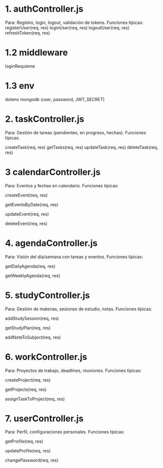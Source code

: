 # 1. authController.js
Para: Registro, login, logout, validación de tokens.
Funciones típicas:
registerUser(req, res)
loginUser(req, res)
logoutUser(req, res)
refreshToken(req, res)

# 1.2 middleware
loginRequieme
# 1.3 env
dotenv
mongodb (user, password, JWT_SECRET)

# 2. taskController.js
Para: Gestión de tareas (pendientes, en progreso, hechas).
Funciones típicas:

createTask(req, res)
getTasks(req, res)
updateTask(req, res)
deleteTask(req, res)

# 3 calendarController.js
Para: Eventos y fechas en calendario.
Funciones típicas:

createEvent(req, res)

getEventsByDate(req, res)

updateEvent(req, res)

deleteEvent(req, res)

# 4. agendaController.js
Para: Visión del día/semana con tareas y eventos.
Funciones típicas:

getDailyAgenda(req, res)

getWeeklyAgenda(req, res)

# 5. studyController.js
Para: Gestión de materias, sesiones de estudio, notas.
Funciones típicas:

addStudySession(req, res)

getStudyPlan(req, res)

addNoteToSubject(req, res)

# 6. workController.js
Para: Proyectos de trabajo, deadlines, reuniones.
Funciones típicas:

createProject(req, res)

getProjects(req, res)

assignTaskToProject(req, res)

# 7. userController.js
Para: Perfil, configuraciones personales.
Funciones típicas:

getProfile(req, res)

updateProfile(req, res)

changePassword(req, res)